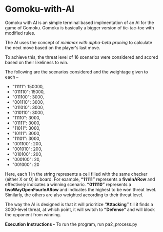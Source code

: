 # Gomoku-with-AI
 
Gomoku with AI is an simple terminal based implmentation of an AI for the game of Gomoku.
Gomoku is basically a bigger version of tic-tac-toe with modified rules.

The AI uses the concept of *minimax with alpha-beta pruning* to calculate the next move based on the player's last move.

To achieve this, the threat level of 16 scenarios were considered and scored based on their likeliness to win.

The following are the scenarios considered and the weightage given to each –
* "11111": 150000,
* "011110": 15000,
* "011100": 3000,
* "001110": 3000,
* "011010": 3000,
* "010110": 3000,
* "11110": 3000,
* "01111": 3000,
* "11011": 3000,
* "10111": 3000,
* "11101": 3000,
* "001100": 200,
* "001010": 200,
* "010100": 200,
* "000100": 20,
* "001000": 20

Here, each 1 in the string represents a cell filled with the same checker (either X or O) in board. For example, **“11111”** represents a **fiveInARow** and effectively indicates a winning scenario. **“011110”** represents a **twoWayOpenFourInARow** and indicates the highest to be won threat level. Similarly, the others are also weighted according to their threat level.

The way the AI is designed is that it will prioritize **“Attacking”** till it finds a 3000-level threat, at which point, it will switch to **“Defense”** and will block the opponent from winning.

**Execution Instructions -** 
To run the program, run pa2_process.py